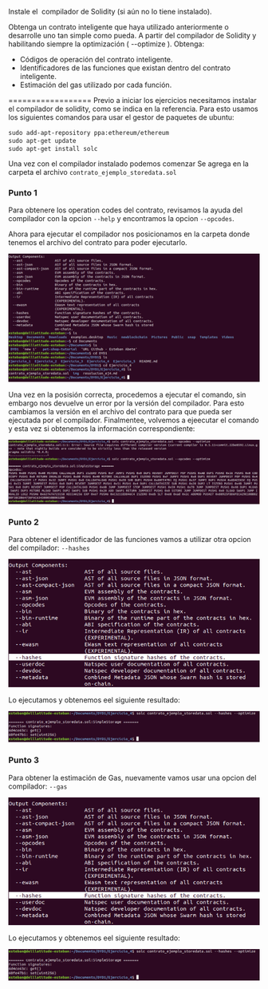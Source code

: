 Instale el ​ compilador de Solidity​ (si aún no lo tiene instalado).

Obtenga un contrato inteligente que haya utilizado anteriormente o desarrolle uno tan
simple como pueda.
A partir del compilador de Solidity y habilitando siempre la optimización (​ --optimize​ ).
Obtenga:
- Códigos de operación del contrato inteligente.
- Identificadores de las funciones que existan dentro del contrato inteligente.
- Estimación del gas utilizado por cada función.


==================
Previo a iniciar los ejercicios necesitamos instalar el compilador de solidity, como se indica en la referencia.
Para esto usamos los siguientes comandos para usar el gestor de paquetes de ubuntu:

~~~
sudo add-apt-repository ppa:ethereum/ethereum
sudo apt-get update
sudo apt-get install solc
~~~

Una vez con el compilador instalado podemos comenzar
Se agrega en la carpeta el archivo `contrato_ejemplo_storedata.sol`

### Punto 1

Para obtenere los operation codes del contrato, revisamos la ayuda del compilador con la opcion `--help` y encontramos la opcion `--opcodes`.

Ahora para ejecutar el compilador nos posicionamos en la carpeta donde tenemos el archivo del contrato para poder ejecutarlo. 

![help_y_carpeta](https://github.com/egabete/DYD1/blob/master/Ejercicio_4/img/help_y_carpeta.png)


Una vez en la posisión correcta, procedemos a ejecutar el comando, sin embargo nos devuelve un error por la versión del compilador.
Para esto cambiamos la versión en el archivo del contrato para que pueda ser ejecutada por el compilador.
Finalmentee, volvemos a ejeecutar el comando y esta vez si obtenemos la información correspondiente:

![ejecucion_compilador](https://github.com/egabete/DYD1/blob/master/Ejercicio_4/img/ejecucion_compilador.png)


### Punto 2

Para obtener el identificador de las funciones vamos a utilizar otra opcion del compilador: `--hashes`

![help_hashes](https://github.com/egabete/DYD1/blob/master/Ejercicio_4/img/help_hashes.png)

Lo ejecutamos y obtenemos eel siguiente resultado:

![hashes_ejecucion](https://github.com/egabete/DYD1/blob/master/Ejercicio_4/img/hashes_ejecucion.png)


### Punto 3

Para obtener la estimación de Gas, nuevamente vamos usar una opcion del compilador: `--gas`

![help_gas](https://github.com/egabete/DYD1/blob/master/Ejercicio_4/img/help_hashes.png)

Lo ejecutamos y obtenemos eel siguiente resultado:

![gas_ejecucion](https://github.com/egabete/DYD1/blob/master/Ejercicio_4/img/hashes_ejecucion.png)


